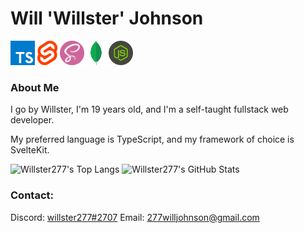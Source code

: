 # Will 'Willster' Johnson

[<img height="39" src="assets/typescript.png" />](https://www.typescriptlang.org/)&nbsp;[<img height="39" src="assets/svelte.png" />](https://svelte.dev/)&nbsp;[<img height="39" src="assets/sass.png" />](https://sass-lang.com/)[<img height="39" src="assets/mongo.png" />](https://www.mongodb.com/)[<img height="39" src="assets/node.png" />](https://nodejs.org/)

### About Me

I go by Willster, I'm 19 years old, and I'm a self-taught fullstack web developer.

My preferred language is TypeScript, and my framework of choice is SvelteKit.

<img src="https://github-readme-stats.vercel.app/api/top-langs/?username=willster277&theme=react&layout=compact" alt="Willster277's Top Langs" height="150">&nbsp;<img src="https://github-readme-stats.vercel.app/api?username=willster277&count_private=true&show_icons=true&theme=react&hide=stars&hide_rank=true" alt="Willster277's GitHub Stats" height="150">

### Contact:

Discord: <a href="https://discord.com/users/773137363395674133">willster277#2707</a>
Email: <a href="mailto:277willjohnson@gmail.com">277willjohnson@gmail.com</a>
